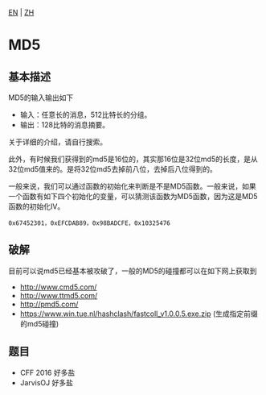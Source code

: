 [EN](./md5.md) | [ZH](./md5-zh.md)
# MD5

## 基本描述

MD5的输入输出如下

- 输入：任意长的消息，512比特长的分组。
- 输出：128比特的消息摘要。

关于详细的介绍，请自行搜索。

此外，有时候我们获得到的md5是16位的，其实那16位是32位md5的长度，是从32位md5值来的。是将32位md5去掉前八位，去掉后八位得到的。

一般来说，我们可以通过函数的初始化来判断是不是MD5函数。一般来说，如果一个函数有如下四个初始化的变量，可以猜测该函数为MD5函数，因为这是MD5函数的初始化IV。

```
0x67452301，0xEFCDAB89，0x98BADCFE，0x10325476
```

## 破解

目前可以说md5已经基本被攻破了，一般的MD5的碰撞都可以在如下网上获取到

- http://www.cmd5.com/
- http://www.ttmd5.com/
- http://pmd5.com/
- https://www.win.tue.nl/hashclash/fastcoll_v1.0.0.5.exe.zip (生成指定前缀的md5碰撞)

## 题目

- CFF 2016 好多盐
- JarvisOJ 好多盐
